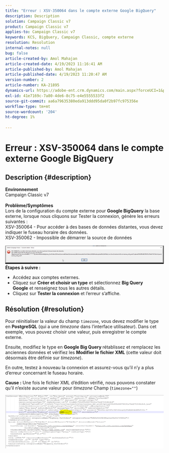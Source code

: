 ```yaml
---
title: "Erreur : XSV-350064 dans le compte externe Google BigQuery"
description: Description
solution: Campaign Classic v7
product: Campaign Classic v7
applies-to: Campaign Classic v7
keywords: KCS, BigQuery, Campaign Classic, compte externe
resolution: Resolution
internal-notes: null
bug: false
article-created-by: Amol Mahajan
article-created-date: 4/19/2023 11:16:41 AM
article-published-by: Amol Mahajan
article-published-date: 4/19/2023 11:20:47 AM
version-number: 2
article-number: KA-21895
dynamics-url: https://adobe-ent.crm.dynamics.com/main.aspx?forceUCI=1&pagetype=entityrecord&etn=knowledgearticle&id=37f452a2-a3de-ed11-a7c7-6045bd0065b6
exl-id: 41e7169c-7a80-4de6-8c75-e4e5555533f2
source-git-commit: aa6a79635380eda913ddd95da0f2b97fc975356e
workflow-type: tm+mt
source-wordcount: '204'
ht-degree: 1%

---
```


# Erreur : XSV-350064 dans le compte externe Google BigQuery

## Description {#description}

<b>Environnement</b><br>Campaign Classic v7<br> <br><b>Problème/Symptômes</b><br>Lors de la configuration du compte externe pour <b>Google BigQuery</b> la base externe, lorsque nous cliquons sur Tester la connexion, génère les erreurs suivantes :
 <br>XSV-350064 - Pour accéder à des bases de données distantes, vous devez indiquer le fuseau horaire des données.<br>XSV-350062 - Impossible de démarrer la source de données<br> <br>![](assets/___4cf452a2-a3de-ed11-a7c7-6045bd0065b6___.png)<br>
<b>Étapes à suivre :</b>

- Accédez aux comptes externes.
- Cliquez sur <b>Créer et choisir un type</b> et sélectionnez <b>Big Query Google</b> et renseignez tous les autres détails.
- Cliquez sur <b>Tester la connexion</b> et l’erreur s’affiche.



## Résolution {#resolution}


Pour réinitialiser la valeur du champ `timezone`, vous devez modifier le type en <b>PostgreSQL</b> (qui a une *timezone* dans l’interface utilisateur). Dans cet exemple, vous pouvez choisir une valeur, puis enregistrer le compte externe.

Ensuite, modifiez le type en <b>Google Big Query </b>rétablissez et remplacez les anciennes données et vérifiez les <b>Modifier le fichier XML</b> (cette valeur doit désormais être définie sur *timezone*).

En outre, testez à nouveau la connexion et assurez-vous qu’il n’y a plus d’erreur concernant le fuseau horaire.


<b>Cause :</b>
Une fois le fichier XML d’édition vérifié, nous pouvons constater qu’il n’existe aucune valeur pour *timezone* Champ (`timezone=""`)



![](assets/c4243b67-d0dd-ed11-a7c7-6045bd006c82.png)
